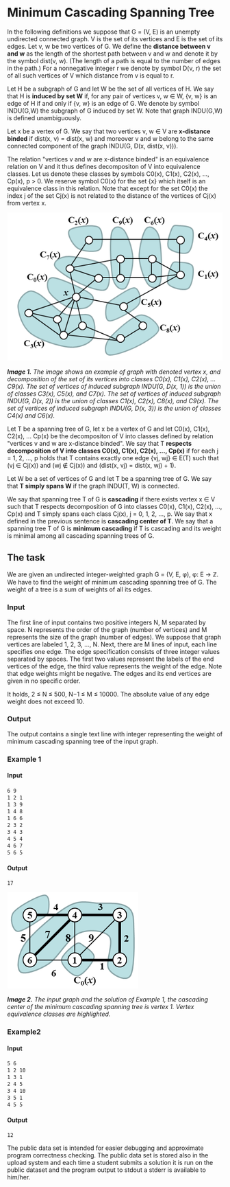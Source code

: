 # Minimum Cascading Spanning Tree

In the following definitions we suppose that G = (V, E) is an unempty undirected connected graph. V is the set of its vertices and E is the set of its edges. Let v, w be two vertices of G. We define the **distance between v and w** as the length of the shortest path between v and w and denote it by the symbol dist(v, w). (The length of a path is equal to the number of edges in the path.) For a nonnegative integer r we denote by symbol D(v, r) the set of all such vertices of V which distance from v is equal to r.

Let H be a subgraph of G and let W be the set of all vertices of H. We say that H is **induced by set W** if, for any pair of vertices v, w ∈ W, {v, w} is an edge of H if and only if {v, w} is an edge of G. We denote by symbol INDU(G,W) the subgraph of G induced by set W. Note that graph INDU(G,W) is defined unambiguously.

Let x be a vertex of G. We say that two vertices v, w ∈ V are **x-distance binded** if dist(x, v) = dist(x, w) and moreover v and w belong to the same connected component of the graph INDU(G, D(x, dist(x, v))).

The relation "vertices v and w are x-distance binded" is an equivalence relation on V and it thus defines decompositon of V into equivalence classes. Let us denote these classes by symbols C0(x), C1(x), C2(x), ..., Cp(x), p > 0. We reserve symbol C0(x) for the set {x} which itself is an equivalence class in this relation. Note that except for the set C0(x) the index j of the set Cj(x) is not related to the distance of the vertices of Cj(x) from vertex x.

![Alt text](image.png)

***Image 1.** The image shows an example of graph with denoted vertex x, and decomposition of the set of its vertices into classes C0(x), C1(x), C2(x), ... C9(x). The set of vertices of induced subgraph INDU(G, D(x, 1)) is the union of classes C3(x), C5(x), and C7(x). The set of vertices of induced subgraph INDU(G, D(x, 2)) is the union of classes C1(x), C2(x), C8(x), and C9(x). The set of vertices of induced subgraph INDU(G, D(x, 3)) is the union of classes C4(x) and C6(x).*

Let T be a spanning tree of G, let x be a vertex of G and let C0(x), C1(x), C2(x), ... Cp(x) be the decompositon of V into classes defined by relation "vertices v and w are x-distance binded". We say that T **respects decomposition of V into classes C0(x), C1(x), C2(x), ..., Cp(x)** if for each j = 1, 2, ..., p holds that T contains exactly one edge {vj, wj} ∈ E(T) such that (vj ∈ Cj(x)) and (wj ∉ Cj(x)) and (dist(x, vj) = dist(x, wj) + 1).

Let W be a set of vertices of G and let T be a spanning tree of G. We say that **T simply spans W** if the graph INDU(T, W) is connected.

We say that spanning tree T of G is **cascading** if there exists vertex x ∈ V such that T respects decomposition of G into classes C0(x), C1(x), C2(x), ..., Cp(x) and T simply spans each class Cj(x), j = 0, 1, 2, ..., p. We say that x defined in the previous sentence is **cascading center of T**. We say that a spanning tree T of G is **minimum cascading** if T is cascading and its weight is minimal among all cascading spanning trees of G.

## The task
We are given an undirected integer-weighted graph G = (V, E, φ), φ: E → ℤ. We have to find the weight of minimum cascading spanning tree of G. The weight of a tree is a sum of weights of all its edges.

### Input
The first line of input contains two positive integers N, M separated by space. N represents the order of the graph (number of vertices) and M represents the size of the graph (number of edges). We suppose that graph vertices are labeled 1, 2, 3, ..., N. Next, there are M lines of input, each line specifies one edge. The edge specification consists of three integer values separated by spaces. The first two values represent the labels of the end vertices of the edge, the third value represents the weight of the edge. Note that edge weights might be negative. The edges and its end vertices are given in no specific order.

It holds, 2 ≤ N ≤ 500, N−1 ≤ M ≤ 10000. The absolute value of any edge weight does not exceed 10.

### Output
The output contains a single text line with integer representing the weight of minimum cascading spanning tree of the input graph.

### Example 1
#### Input
```
6 9
1 2 1
1 3 9
1 4 8
1 6 6
2 3 2
3 4 3
4 5 4
4 6 7
5 6 5
```
#### Output
```
17
```

![Alt text](image-1.png)

***Image 2.** The input graph and the solution of Example 1, the cascading center of the minimum cascading spanning tree is vertex 1. Vertex equivalence classes are highlighted.*

### Example2
#### Input
```
5 6
1 2 10
1 3 1
2 4 5
3 4 10
3 5 1
4 5 5
```
#### Output
```
12
```

The public data set is intended for easier debugging and approximate program correctness checking. The public data set is stored also in the upload system and each time a student submits a solution it is run on the public dataset and the program output to stdout a stderr is available to him/her.